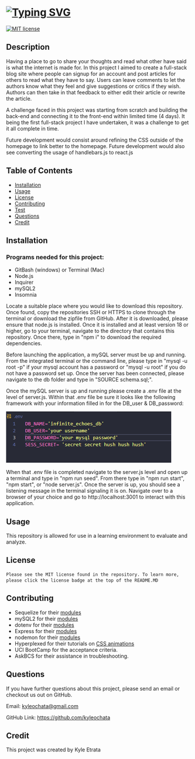 # [![Typing SVG](https://readme-typing-svg.demolab.com?font=Fira+Code&pause=1000&repeat=false&width=435&lines=Infinite+Echoes+Blog+Site)](https://git.io/typing-svg)

[![MIT license](https://img.shields.io/badge/License-MIT-blue)](https://lbesson.mit-license.org)

## Description

Having a place to go to share your thoughts and read what other have said is what the internet is made for. In this project I aimed to create a full-stack blog site where people can signup for an account and post articles for others to read what they have to say. Users can leave comments to let the authors know what they feel and give suggestions or critics if they wish. Authors can then take in that feedback to either edit their article or rewrite the article.

A challenge faced in this project was starting from scratch and building the back-end and connecting it to the front-end within limited time (4 days). It being the first full-stack project I have undertaken, it was a challenge to get it all complete in time.

Future development would consist around refining the CSS outside of the homepage to link better to the homepage. Future development would also see converting the usage of handlebars.js to react.js

## Table of Contents

- [Installation](#installation)
- [Usage](#usage)
- [License](#license)
- [Contributing](#contributing)
- [Test](#test)
- [Questions](#questions)
- [Credit](#credit)

## Installation

### Programs needed for this project:

- GitBash (windows) or Terminal (Mac)
- Node.js
- Inquirer
- mySQL2
- Insomnia

Locate a suitable place where you would like to download this repository. Once found, copy the repositories SSH or HTTPS to clone through the terminal or download the zipfile from GitHub. After it is downloaded, please ensure that node.js is installed. Once it is installed and at least version 18 or higher, go to your terminal, navigate to the directory that contains this repository. Once there, type in "npm i" to download the required dependencies.

Before launching the application, a mySQL server must be up and running. From the integrated terminal or the command line, please type in "mysql -u root -p" if your mysql account has a password or "mysql -u root" if you do not have a password set up. Once the server has been connected, please navigate to the db folder and type in "SOURCE schema.sql;".

Once the mySQL server is up and running please create a .env file at the level of server.js. Within that .env file be sure it looks like the following framework with your information filled in for the DB_user & DB_password:

![.env screenshot](./public/images/env.png)

When that .env file is completed navigate to the server.js level and open up a terminal and type in "npm run seed". From there type in "npm run start", "npm start", or "node server.js". Once the server is up, you should see a listening message in the terminal signaling it is on. Navigate over to a browser of your choice and go to http://localhost:3001 to interact with this application.

## Usage

This repository is allowed for use in a learning environment to evaluate and analyze.

## License

    Please see the MIT license found in the repository. To learn more, please click the license badge at the top of the README.MD

## Contributing

- Sequelize for their [modules](hhttps://sequelize.org/)
- mySQL2 for their [modules](https://www.npmjs.com/package/mysql2)
- dotenv for their [modules](https://www.npmjs.com/package/dotenv)
- Express for their [modules](https://expressjs.com/)
- nodemon for their [modules](https://www.npmjs.com/package/nodemon)
- Hyperplexed for their tutorials on [CSS animations](https://www.youtube.com/c/Hyperplexed)
- UCI BootCamp for the acceptance criteria.
- AskBCS for their assistance in troubleshooting.

## Questions

If you have further questions about this project, please send an email or checkout us out on GitHub.

Email: kyleochata@gmail.com

GitHub Link: https://github.com/kyleochata

## Credit

This project was created by Kyle Etrata
